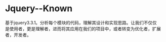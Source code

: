 # Jquery--Known
基于jquery3.3.1。分析每个模块的代码，理解其设计和实现思路。让我们不仅仅是使用者，更是理解者，进而将其应用在我们的项目中，或者转变为优化者，扩展者，开发者。
